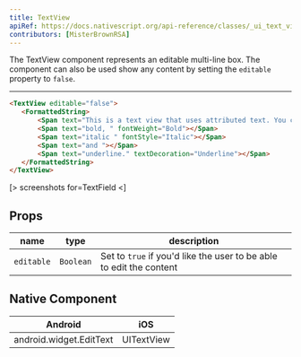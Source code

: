 ```yaml
---
title: TextView
apiRef: https://docs.nativescript.org/api-reference/classes/_ui_text_view_.textview
contributors: [MisterBrownRSA]
---
```


The TextView component represents an editable multi-line box.
The component can also be used show any content by setting the `editable` property to `false`.

---

```html
<TextView editable="false">
   <FormattedString>
       <Span text="This is a text view that uses attributed text. You can use text attributes such as "></Span>
       <Span text="bold, " fontWeight="Bold"></Span>
       <Span text="italic " fontStyle="Italic"></Span>
       <Span text="and "></Span>
       <Span text="underline." textDecoration="Underline"></Span>
   </FormattedString>
</TextView>
```

[> screenshots for=TextField <]

## Props

| name | type | description |
|------|------|-------------|
| `editable` | `Boolean` | Set to `true` if you'd like the user to be able to edit the content

## Native Component
| Android | iOS |
|---------|-----|
| android.widget.EditText | UITextView